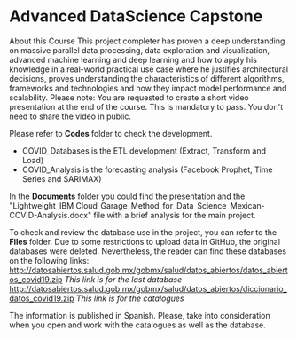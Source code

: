 # Advanced DataScience Capstone
About this Course This project completer has proven a deep understanding on massive parallel data processing, data exploration and visualization, advanced machine learning and deep learning and how to apply his knowledge in a real-world practical use case where he justifies architectural decisions, proves understanding the characteristics of different algorithms, frameworks and technologies and how they impact model performance and scalability.
Please note: You are requested to create a short video presentation at the end of the course. This is mandatory to pass. You don't need to share the video in public.

Please refer to **Codes** folder to check the development.
  * COVID_Databases is the ETL development (Extract, Transform and Load)
  * COVID_Analysis is the forecasting analysis (Facebook Prophet, Time Series and SARIMAX)

In the **Documents** folder you could find the presentation and the "Lightweight_IBM Cloud_Garage_Method_for_Data_Science_Mexican-COVID-Analysis.docx" file with a brief analysis for the main project.

To check and review the database use in the project, you can refer to the **Files** folder. Due to some restrictions to upload data in GitHub, the original databases were deleted. Nevertheless, the reader can find these databases on the following links:
http://datosabiertos.salud.gob.mx/gobmx/salud/datos_abiertos/datos_abiertos_covid19.zip *This link is for the last database*
http://datosabiertos.salud.gob.mx/gobmx/salud/datos_abiertos/diccionario_datos_covid19.zip *This link is for the catalogues*

The information is published in Spanish. Please, take into consideration when you open and work with the catalogues as well as the database.
